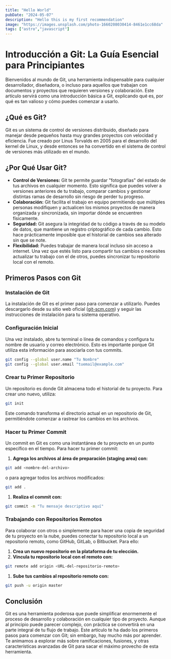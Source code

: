 ```yaml
---
title: "Hello World"
pubDate: "2024-05-07"
description: "Hello this is my first recommendation"
image: "https://images.unsplash.com/photo-1660208030414-8461e1cc68da"
tags: ["astro","javascript"]
---
```



# Introducción a Git: La Guía Esencial para Principiantes

Bienvenidos al mundo de Git, una herramienta indispensable para cualquier desarrollador, diseñadora, o incluso para aquellos que trabajan con documentos y proyectos que requieren versiones y colaboración. Este artículo servirá como una introducción básica a Git, explicando qué es, por qué es tan valioso y cómo puedes comenzar a usarlo.

## ¿Qué es Git?

Git es un sistema de control de versiones distribuido, diseñado para manejar desde pequeños hasta muy grandes proyectos con velocidad y eficiencia. Fue creado por Linus Torvalds en 2005 para el desarrollo del kernel de Linux, y desde entonces se ha convertido en el sistema de control de versiones más utilizado en el mundo.

## ¿Por Qué Usar Git?

- **Control de Versiones:** Git te permite guardar "fotografías" del estado de tus archivos en cualquier momento. Esto significa que puedes volver a versiones anteriores de tu trabajo, comparar cambios y gestionar distintas ramas de desarrollo sin riesgo de perder tu progreso.
- **Colaboración:** Git facilita el trabajo en equipo permitiendo que múltiples personas modifiquen y actualicen los mismos proyectos de manera organizada y sincronizada, sin importar dónde se encuentren físicamente.
- **Seguridad:** Git asegura la integridad de tu código a través de su modelo de datos, que mantiene un registro criptográfico de cada cambio. Esto hace prácticamente imposible que el historial de cambios sea alterado sin que se note.
- **Flexibilidad:** Puedes trabajar de manera local incluso sin acceso a internet. Una vez que estés listo para compartir tus cambios o necesites actualizar tu trabajo con el de otros, puedes sincronizar tu repositorio local con el remoto.

## Primeros Pasos con Git

### Instalación de Git

La instalación de Git es el primer paso para comenzar a utilizarlo. Puedes descargarlo desde su sitio web oficial ([git-scm.com](https://git-scm.com/)) y seguir las instrucciones de instalación para tu sistema operativo.

### Configuración Inicial

Una vez instalado, abre tu terminal o línea de comandos y configura tu nombre de usuario y correo electrónico. Esto es importante porque Git utiliza esta información para asociarla con tus commits.

```bash
git config --global user.name "Tu Nombre"
git config --global user.email "tuemail@example.com"
```

### Crear tu Primer Repositorio

Un repositorio es donde Git almacena todo el historial de tu proyecto. Para crear uno nuevo, utiliza:

```bash
git init
```

Este comando transforma el directorio actual en un repositorio de Git, permitiéndote comenzar a rastrear los cambios en los archivos.

### Hacer tu Primer Commit

Un commit en Git es como una instantánea de tu proyecto en un punto específico en el tiempo. Para hacer tu primer commit:

1. **Agrega los archivos al área de preparación (staging area) con:**

```bash
git add <nombre-del-archivo>
```

o para agregar todos los archivos modificados:

```bash
git add .
```

1. **Realiza el commit con:**

```bash
git commit -m "Tu mensaje descriptivo aquí"
```

### Trabajando con Repositorios Remotos

Para colaborar con otros o simplemente para hacer una copia de seguridad de tu proyecto en la nube, puedes conectar tu repositorio local a un repositorio remoto, como GitHub, GitLab, o Bitbucket. Para ello:

1. **Crea un nuevo repositorio en la plataforma de tu elección.**
2. **Vincula tu repositorio local con el remoto con:**

```bash
git remote add origin <URL-del-repositorio-remoto>
```

1. **Sube tus cambios al repositorio remoto con:**

```bash
git push -u origin master
```

## Conclusión

Git es una herramienta poderosa que puede simplificar enormemente el proceso de desarrollo y colaboración en cualquier tipo de proyecto. Aunque al principio puede parecer complejo, con práctica se convertirá en una parte integral de tu flujo de trabajo. Este artículo te ha dado los primeros pasos para comenzar con Git; sin embargo, hay mucho más por aprender. Te animamos a explorar más sobre ramificaciones, fusiones, y otras características avanzadas de Git para sacar el máximo provecho de esta herramienta.